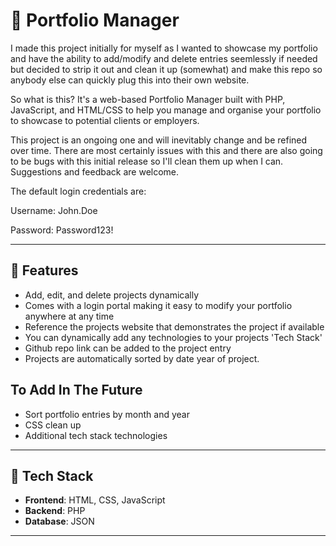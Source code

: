 # 📁 Portfolio Manager

I made this project initially for myself as I wanted to showcase my portfolio and have the ability to add/modify and delete entries seemlessly if needed but decided to strip it out and clean it up (somewhat) and make this repo so anybody else can quickly plug this into their own website.

So what is this? It's a web-based Portfolio Manager built with PHP, JavaScript, and HTML/CSS to help you manage and organise your portfolio to showcase to potential clients or employers.

This project is an ongoing one and will inevitably change and be refined over time. There are most certainly issues with this and there are also going to be bugs with this initial release so I'll clean them up when I can. Suggestions and feedback are welcome.

The default login credentials are:

Username: John.Doe

Password: Password123!

---

## 🚀 Features

- Add, edit, and delete projects dynamically
- Comes with a login portal making it easy to modify your portfolio anywhere at any time
- Reference the projects website that demonstrates the project if available
- You can dynamically add any technologies to your projects 'Tech Stack'
- Github repo link can be added to the project entry
- Projects are automatically sorted by date year of project.

## To Add In The Future
- Sort portfolio entries by month and year
- CSS clean up
- Additional tech stack technologies


---

## 🧰 Tech Stack

- **Frontend**: HTML, CSS, JavaScript
- **Backend**: PHP
- **Database**: JSON

---


